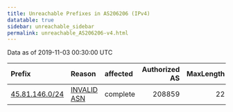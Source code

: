 ```yaml
---
title: Unreachable Prefixes in AS206206 (IPv4)
datatable: true
sidebar: unreachable_sidebar
permalink: unreachable_AS206206-v4.html
---
```


Data as of 2019-11-03 00:30:00 UTC


<div class="datatable-begin"></div>

| Prefix                                                 | Reason                                                                                                 | affected   |   Authorized AS |   MaxLength | Anchor                                         |   unreachable /24s |
|:-------------------------------------------------------|:-------------------------------------------------------------------------------------------------------|:-----------|----------------:|------------:|:-----------------------------------------------|-------------------:|
| [45.81.146.0/24](https://stat.ripe.net/45.81.146.0/24) | [INVALID ASN](https://rpki-validator.ripe.net/announcement-preview?asn=AS206206&prefix=45.81.146.0/24) | complete   |          208859 |          22 | [RIPE](unreachable_RIPE_NCC_RPKI_Root-v4.html) |                  1 |

<div class="datatable-end"></div>